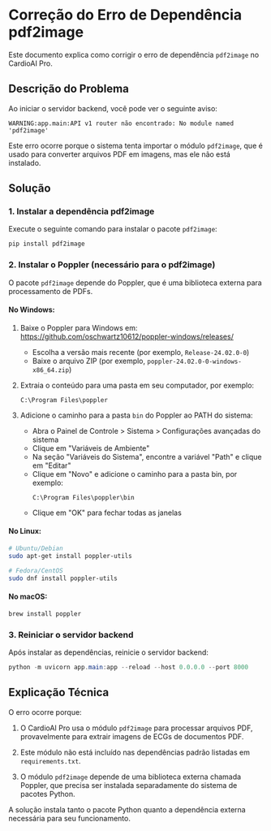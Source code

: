# Correção do Erro de Dependência pdf2image

Este documento explica como corrigir o erro de dependência `pdf2image` no CardioAI Pro.

## Descrição do Problema

Ao iniciar o servidor backend, você pode ver o seguinte aviso:

```
WARNING:app.main:API v1 router não encontrado: No module named 'pdf2image'
```

Este erro ocorre porque o sistema tenta importar o módulo `pdf2image`, que é usado para converter arquivos PDF em imagens, mas ele não está instalado.

## Solução

### 1. Instalar a dependência pdf2image

Execute o seguinte comando para instalar o pacote `pdf2image`:

```powershell
pip install pdf2image
```

### 2. Instalar o Poppler (necessário para o pdf2image)

O pacote `pdf2image` depende do Poppler, que é uma biblioteca externa para processamento de PDFs.

#### No Windows:

1. Baixe o Poppler para Windows em: https://github.com/oschwartz10612/poppler-windows/releases/
   - Escolha a versão mais recente (por exemplo, `Release-24.02.0-0`)
   - Baixe o arquivo ZIP (por exemplo, `poppler-24.02.0-0-windows-x86_64.zip`)

2. Extraia o conteúdo para uma pasta em seu computador, por exemplo:
   ```
   C:\Program Files\poppler
   ```

3. Adicione o caminho para a pasta `bin` do Poppler ao PATH do sistema:
   - Abra o Painel de Controle > Sistema > Configurações avançadas do sistema
   - Clique em "Variáveis de Ambiente"
   - Na seção "Variáveis do Sistema", encontre a variável "Path" e clique em "Editar"
   - Clique em "Novo" e adicione o caminho para a pasta bin, por exemplo:
     ```
     C:\Program Files\poppler\bin
     ```
   - Clique em "OK" para fechar todas as janelas

#### No Linux:

```bash
# Ubuntu/Debian
sudo apt-get install poppler-utils

# Fedora/CentOS
sudo dnf install poppler-utils
```

#### No macOS:

```bash
brew install poppler
```

### 3. Reiniciar o servidor backend

Após instalar as dependências, reinicie o servidor backend:

```powershell
python -m uvicorn app.main:app --reload --host 0.0.0.0 --port 8000
```

## Explicação Técnica

O erro ocorre porque:

1. O CardioAI Pro usa o módulo `pdf2image` para processar arquivos PDF, provavelmente para extrair imagens de ECGs de documentos PDF.

2. Este módulo não está incluído nas dependências padrão listadas em `requirements.txt`.

3. O módulo `pdf2image` depende de uma biblioteca externa chamada Poppler, que precisa ser instalada separadamente do sistema de pacotes Python.

A solução instala tanto o pacote Python quanto a dependência externa necessária para seu funcionamento.